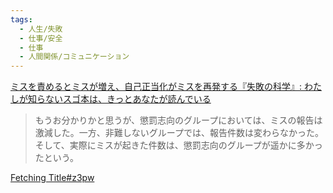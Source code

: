```yaml
---
tags:
  - 人生/失敗
  - 仕事/安全
  - 仕事
  - 人間関係/コミュニケーション
---
```

[ミスを責めるとミスが増え、自己正当化がミスを再発する『失敗の科学』: わたしが知らないスゴ本は、きっとあなたが読んでいる](https://dain.cocolog-nifty.com/myblog/2024/01/post-c13efc.html)

>もうお分かりかと思うが、懲罰志向のグループにおいては、ミスの報告は激減した。一方、非難しないグループでは、報告件数は変わらなかった。そして、実際にミスが起きた件数は、懲罰志向のグループが遥かに多かったという。


[Fetching Title#z3pw](https://www.amazon.co.jp/%E5%A4%B1%E6%95%97%E3%81%AE%E7%A7%91%E5%AD%A6-%E5%A4%B1%E6%95%97%E3%81%8B%E3%82%89%E5%AD%A6%E7%BF%92%E3%81%99%E3%82%8B%E7%B5%84%E7%B9%94%E3%80%81%E5%AD%A6%E7%BF%92%E3%81%A7%E3%81%8D%E3%81%AA%E3%81%84%E7%B5%84%E7%B9%94-%E3%83%9E%E3%82%B7%E3%83%A5%E3%83%BC%E3%83%BB%E3%82%B5%E3%82%A4%E3%83%89/dp/4799320238?_encoding=UTF8&sr=)

